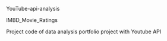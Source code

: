 YouTube-api-analysis

IMBD_Movie_Ratings

Project code of data analysis portfolio project with Youtube API
